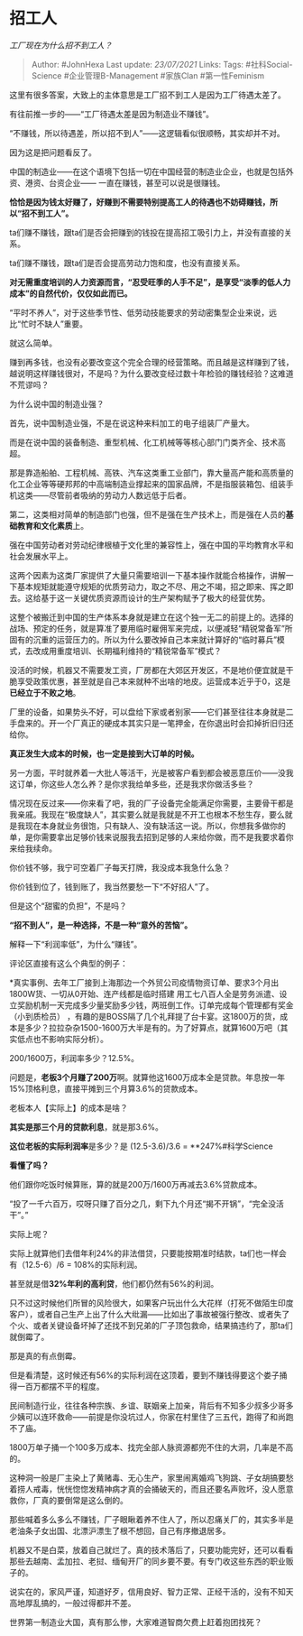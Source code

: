 # 招工人
*工厂现在为什么招不到工人？*

> Author: #JohnHexa
Last update: *23/07/2021* 
Links:
Tags:  #社科Social-Science #企业管理B-Management #家族Clan #第一性Feminism



这里有很多答案，大致上的主体意思是工厂招不到工人是因为工厂待遇太差了。

有往前推一步的——“工厂待遇太差是因为制造业不赚钱”。

“不赚钱，所以待遇差，所以招不到人”——这逻辑看似很顺畅，其实却并不对。

因为这是把问题看反了。

中国的制造业——在这个语境下包括一切在中国经营的制造业企业，也就是包括外资、港资、台资企业—— 一直在赚钱，甚至可以说是很赚钱。

**恰恰是因为钱太好赚了，好赚到不需要特别提高工人的待遇也不妨碍赚钱，所以“招不到工人”。**

ta们赚不赚钱，跟ta们是否会把赚到的钱投在提高招工吸引力上，并没有直接的关系。

ta们赚不赚钱，跟ta们是否会提高劳动力饱和度，也没有直接关系。

**对无需重度培训的人力资源而言，“忍受旺季的人手不足”，是享受“淡季的低人力成本”的自然代价，仅仅如此而已。**

“平时不养人”，对于这些季节性、低劳动技能要求的劳动密集型企业来说，远比“忙时不缺人”重要。

就这么简单。

赚到再多钱，也没有必要改变这个完全合理的经营策略。而且越是这样赚到了钱，越说明这样赚钱很对，不是吗？为什么要改变经过数十年检验的赚钱经验？这难道不荒谬吗？

为什么说中国的制造业强？

首先，说中国制造业强，不是在说这种来料加工的电子组装厂产量大。

而是在说中国的装备制造、重型机械、化工机械等等核心部门门类齐全、技术高超。

那是靠造船舶、工程机械、高铁、汽车这类重工业部门，靠大量高产能和高质量的化工企业等等硬邦邦的中高端制造业撑起来的国家品牌，不是指服装箱包、组装手机这类——尽管前者吸纳的劳动力人数远低于后者。

第二，这类相对简单的制造部门也强，但不是强在生产技术上，而是强在人员的**基础教育和文化素质**上。

强在中国劳动者对劳动纪律根植于文化里的兼容性上，强在中国的平均教育水平和社会发展水平上。

这两个因素为这类厂家提供了大量只需要培训一下基本操作就能合格操作，讲解一下基本规矩就能遵守规矩的优质劳动力，取之不尽、用之不竭，招之即来、挥之即去。这给基于这一关键优质资源而设计的生产架构赋予了极大的经营优势。

这整个被搬迁到中国的生产体系本身就是建立在这个独一无二的前提上的。选择的战场、预定的任务，就是算准了要用临时雇佣军来完成，以便减轻“精锐常备军”所固有的沉重的运营压力的。所以为什么要改掉自己本来就计算好的“临时募兵”模式，去改成用重度培训、长期福利维持的“精锐常备军”模式？

没活的时候，机器又不需要发工资，厂房都在大郊区开发区，不是地价便宜就是干脆享受政策优惠，甚至就是自己本来就种不出啥的地皮。运营成本近乎于0，这是**已经立于不败之地**。

厂里的设备，如果势头不好，可以盘给下家或者别家——它们甚至往往本身就是二手盘来的。开一个厂真正的硬成本其实只是一笔押金，在你退出时会扣掉折旧归还给你。

**真正发生大成本的时候，也一定是接到大订单的时候。**

另一方面，平时就养着一大批人等活干，光是被客户看到都会被恶意压价——没我这订单，你这些人怎么养？是你求我给单多些，还是我求你做活多些？

情况现在反过来——你来看了吧，我的厂子设备完全能满足你需要，主要骨干都是我亲戚。我现在“极度缺人”，其实要么就是我就是不开工也根本不愁生存，要么就是我现在本身就业务很饱，只有缺人、没有缺活这一说。所以，你想我多做你的单，是你需要拿出足够价钱来说服我去招到足够的人来给你做，而不是我要求着你来给我续命。

你价钱不够，我宁可空着厂子每天打牌，我没成本我急什么急？

你价钱到位了，钱到账了，我当然要愁一下“不好招人”了。

但是这个“甜蜜的负担”，不是吗？

**“招不到人”，是一种选择，不是一种“意外的苦恼”。**

解释一下“利润率低”，为什么“赚钱”。

评论区直接有这么个典型的例子：


*真实事例、去年工厂接到上海那边一个外贸公司疫情物资订单、要求3个月出1800W货、一切从0开始、连产线都是临时搭建 用工七八百人全是劳务派遣、设立奖励机制一天完成多少量奖励多少钱，两班倒工作。订单完成每个管理都有奖金（小到质检员） ，有趣的是BOSS隔了几个礼拜提了台卡宴。这1800万的货，成本是多少？拉拉杂杂1500-1600万大半是有的。为了好算点，就算1600万吧（其实低点也不影响实际分析）。

200/1600万，利润率多少？12.5%。

问题是，**老板3个月赚了200万**啊。就算他这1600万成本全是贷款。年息按一年15%顶格利息，直接平摊到三个月算3.6%的贷款成本。

老板本人【实际上】的成本是啥？

**其实是那三个月的贷款利息**，就是那3.6%。

**这位老板的实际利润率**是多少？是 (12.5-3.6)/3.6 = **247%#科学Science

**看懂了吗？**

他们跟你吃饭时候算账，算的就是200万/1600万再减去3.6%贷款成本。

“投了一千六百万，哎呀只赚了百分之几，剩下九个月还“揭不开锅”，“完全没活干”。”

实际上呢？

实际上就算他们去借年利24%的非法借贷，只要能按期准时结款，ta们也一样会有（12.5-6）/6 = 108%的实际利润。

甚至就是借**32%年利的高利贷**，他们都仍然有56%的利润。

只不过这时候他们所冒的风险很大，如果客户玩出什么大花样（打死不做陌生印度客户），或者自己生产上出了什么大纰漏——比如出了事故被强行整改、或者失了个火、或者关键设备坏掉了还找不到兄弟的厂子顶包救命，结果搞违约了，那ta们就倒霉了。

那是真的有点倒霉。

但是看清楚，这时候还有56%的实际利润在这顶着，要到不赚钱得要这个娄子捅得一百万都摆不平的程度。

民间制造行业，往往各种宗族、乡谊、联姻亲上加亲，背后有不知多少叔多少哥多少姨可以连环救命——前提是你没坑过人，你家在村里住了三五代，跑得了和尚跑不了庙。

1800万单子捅一个100多万成本、找完全部人脉资源都兜不住的大洞，几率是不高的。

这种洞一般是厂主染上了黄赌毒、无心生产，家里闹离婚鸡飞狗跳、子女胡搞要愁着捞人戒毒，恍恍惚惚发精神病才真的会捅破天的，而且还要名声败坏，没人愿意救你，厂真的要倒常是这么倒的。

那些喊着多么多么不赚钱，厂子眼瞅着养不住人了，所以忍痛关厂的，其实多半是老油条子女出国、北漂沪漂生了根不想回，自己有序撤退居多。

机器又不是白菜，放着自己就烂了。真的技术落后了，只要功能完好，还可以看看那些去越南、孟加拉、老挝、缅甸开厂的同乡要不要。有专门收这些东西的职业贩子的。

说实在的，家风严谨，知道好歹，信用良好、智力正常、正经干活的，没有不知天高地厚乱搞的，一般过得都并不差。

世界第一制造业大国，真有那么惨，大家难道智商欠费上赶着抱团找死？



